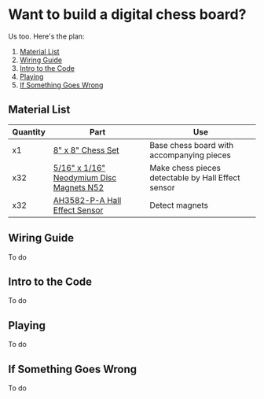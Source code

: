 # Want to build a digital chess board?

Us too. Here's the plan:

1. [Material List](#materials)
2. [Wiring Guide](#wiring)
3. [Intro to the Code](#code)
4. [Playing](#playing)
5. [If Something Goes Wrong](#help)

## <a name="materials"></a>Material List

|Quantity|Part|Use|
|--------|----|---|
|x1|[8" x 8" Chess Set](https://www.spinmaster.com/en-US/brands/spin-master-games/clear-chess-and-checkers-set-with-glass-gameboard-for-adults-and-kids-ages-8-and-up)|Base chess board with accompanying pieces|
|x32|[5/16" x 1/16" Neodymium Disc Magnets N52](https://totalelement.com/collections/disc-magnets/products/5-16-x-1-16-inch-neodymium-rare-earth-disc-magnets-n52-100-pack)|Make chess pieces detectable by Hall Effect sensor|
|x32|[AH3582-P-A Hall Effect Sensor](https://www.digikey.com/en/products/detail/diodes-incorporated/AH3582-P-A/9649758)|Detect magnets|

## <a name="wiring"></a>Wiring Guide

To do

## <a name="code"></a>Intro to the Code

To do

## <a name="playing"></a>Playing

To do

## <a name="help"></a>If Something Goes Wrong

To do
